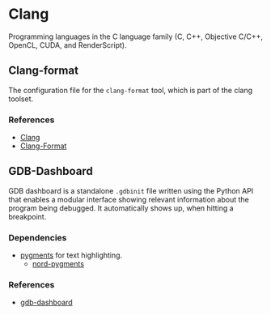 # Clang

Programming languages in the C language family (C, C++, Objective C/C++, OpenCL,
CUDA, and RenderScript).

## Clang-format

The configuration file for the `clang-format` tool, which is part of the clang
toolset.

### References

- [Clang](https://clang.llvm.org/)
- [Clang-Format](https://clang.llvm.org/docs/ClangFormat.html)

## GDB-Dashboard

GDB dashboard is a standalone `.gdbinit` file written using the Python API that
enables a modular interface showing relevant information about the program being
debugged. It automatically shows up, when hitting a breakpoint.

### Dependencies

- [pygments](https://pygments.org/) for text highlighting.
  - [nord-pygments](https://github.com/lewisacidic/nord-pygments)

### References

- [gdb-dashboard](https://github.com/cyrus-and/gdb-dashboard)
